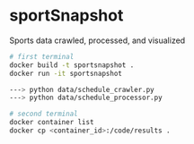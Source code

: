 # sportSnapshot

Sports data crawled, processed, and visualized

```bash
# first terminal
docker build -t sportsnapshot .
docker run -it sportsnapshot

---> python data/schedule_crawler.py
---> python data/schedule_processor.py

# second terminal
docker container list
docker cp <container_id>:/code/results .
```
